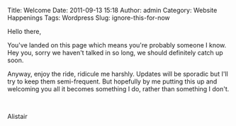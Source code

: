 Title: Welcome
Date: 2011-09-13 15:18
Author: admin
Category: Website Happenings
Tags: Wordpress
Slug: ignore-this-for-now

Hello there,

You've landed on this page which means you're probably someone I know.
Hey you, sorry we haven't talked in so long, we should definitely catch
up soon.

Anyway, enjoy the ride, ridicule me harshly. Updates will be sporadic
but I'll try to keep them semi-frequent. But hopefully by me putting
this up and welcoming you all it becomes something I do, rather than
something I don't.

 

Alistair

